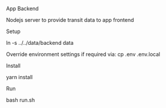 App Backend

Nodejs server to provide transit data to app frontend

Setup

ln -s ../../data/backend data

Override environment settings if required via: cp .env .env.local

Install

yarn install

Run

bash run.sh